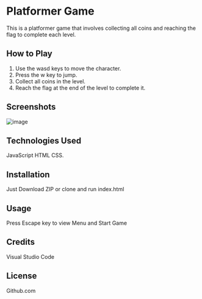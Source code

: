 # Platformer Game

This is a platformer game that involves collecting all coins and reaching the flag to complete each level.

## How to Play

1. Use the wasd keys to move the character.
2. Press the w key to jump.
3. Collect all coins in the level.
4. Reach the flag at the end of the level to complete it.

## Screenshots

![image](https://user-images.githubusercontent.com/22949648/225898809-38301269-f644-40fc-821e-9366c3b5772c.png)

## Technologies Used

JavaScript HTML CSS.

## Installation

Just Download ZIP or clone and run index.html

## Usage

Press Escape key to view Menu and Start Game 

## Credits

Visual Studio Code

## License

Github.com
